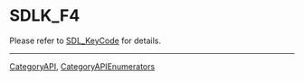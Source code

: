 # SDLK_F4

Please refer to [SDL_KeyCode](SDL_KeyCode) for details.

----
[CategoryAPI](CategoryAPI), [CategoryAPIEnumerators](CategoryAPIEnumerators)

